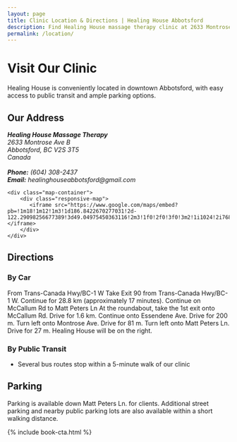 ```yaml
---
layout: page
title: Clinic Location & Directions | Healing House Abbotsford
description: Find Healing House massage therapy clinic at 2633 Montrose Ave B, Abbotsford, BC. Get directions, parking info, and view our location map.
permalink: /location/
---
```


# Visit Our Clinic

Healing House is conveniently located in downtown Abbotsford, with easy access to public transit and ample parking options.

## Our Address

<div class="location-container">
    <div class="address-container">
        <address>
            <strong>Healing House Massage Therapy</strong><br>
            2633 Montrose Ave B<br>
            Abbotsford, BC V2S 3T5<br>
            Canada<br><br>
            <strong>Phone:</strong> (604) 308-2437<br>
            <strong>Email:</strong> healinghouseabbotsford@gmail.com
        </address>
    </div>
    
    <div class="map-container">
        <div class="responsive-map">
           <iframe src="https://www.google.com/maps/embed?pb=!1m18!1m12!1m3!1d186.8422670277031!2d-122.29098256677389!3d49.04975450363116!2m3!1f0!2f0!3f0!3m2!1i1024!2i768!4f13.1!3m3!1m2!1s0xae3de8fe0a16b29d%3A0xdc8d4ecb1920e268!2sHealing%20House%20Massage%20and%20Wellness!5e1!3m2!1sen!2sca!4v1746554976887!5m2!1sen!2sca"></iframe>
        </div>
    </div>
</div>

## Directions

### By Car
From Trans-Canada Hwy/BC-1 W
Take Exit 90 from Trans-Canada Hwy/BC-1 W.
Continue for 28.8 km (approximately 17 minutes).
Continue on McCallum Rd to Matt Peters Ln
At the roundabout, take the 1st exit onto McCallum Rd.
Drive for 1.6 km.
Continue onto Essendene Ave.
Drive for 200 m.
Turn left onto Montrose Ave.
Drive for 81 m.
Turn left onto Matt Peters Ln.
Drive for 27 m.
Healing House will be on the right.

### By Public Transit
- Several bus routes stop within a 5-minute walk of our clinic

## Parking

Parking is available down Matt Peters Ln. for clients. Additional street parking and nearby public parking lots are also available within a short walking distance.

{% include book-cta.html %} 
